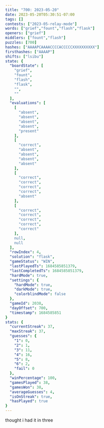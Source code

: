 ```yaml
---
title: "700: 2023-05-20"
date: 2023-05-20T05:30:51-07:00
tags: []
contests: ["2023-05-relay-mode"]
words: ["grief","fount","flash","flask"]
openers: ["grief"]
middlers: ["fount","flash"]
puzzles: [700]
hashes: ["AAAAPCAAAACCCCACCCCCXXXXXXXXXX"]
firsthashes: ["AAAAP"]
shifts: ["lsibu"]
state: {
  "boardState": [
    "grief",
    "fount",
    "flash",
    "flask",
    "",
    ""
  ],
  "evaluations": [
    [
      "absent",
      "absent",
      "absent",
      "absent",
      "present"
    ],
    [
      "correct",
      "absent",
      "absent",
      "absent",
      "absent"
    ],
    [
      "correct",
      "correct",
      "correct",
      "correct",
      "absent"
    ],
    [
      "correct",
      "correct",
      "correct",
      "correct",
      "correct"
    ],
    null,
    null
  ],
  "rowIndex": 4,
  "solution": "flask",
  "gameStatus": "WIN",
  "lastPlayedTs": 1684585851379,
  "lastCompletedTs": 1684585851379,
  "hardMode": true,
  "settings": {
    "hardMode": true,
    "darkMode": true,
    "colorblindMode": false
  },
  "gameId": 2038,
  "dayOffset": 700,
  "timestamp": 1684585851
}
stats: {
  "currentStreak": 37,
  "maxStreak": 37,
  "guesses": {
    "1": 0,
    "2": 1,
    "3": 11,
    "4": 16,
    "5": 8,
    "6": 2,
    "fail": 0
  },
  "winPercentage": 100,
  "gamesPlayed": 38,
  "gamesWon": 38,
  "averageGuesses": 4,
  "isOnStreak": true,
  "hasPlayed": true
}
---
```

<!-- more -->
thought i had it in three
